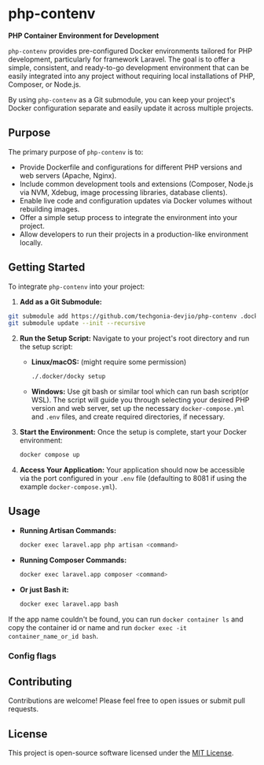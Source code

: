 # php-contenv

**PHP Container Environment for Development**

`php-contenv` provides pre-configured Docker environments tailored for PHP development, particularly for framework Laravel. The goal is to offer a simple, consistent, and ready-to-go development environment that can be easily integrated into any project without requiring local installations of PHP, Composer, or Node.js.

By using `php-contenv` as a Git submodule, you can keep your project's Docker configuration separate and easily update it across multiple projects.

## Purpose

The primary purpose of `php-contenv` is to:

* Provide Dockerfile and configurations for different PHP versions and web servers (Apache, Nginx).
* Include common development tools and extensions (Composer, Node.js via NVM, Xdebug, image processing libraries, database clients).
* Enable live code and configuration updates via Docker volumes without rebuilding images.
* Offer a simple setup process to integrate the environment into your project.
* Allow developers to run their projects in a production-like environment locally.


## Getting Started

To integrate `php-contenv` into your project:

1.  **Add as a Git Submodule:**
```bash
git submodule add https://github.com/techgonia-devjio/php-contenv .docker
git submodule update --init --recursive
```

2.  **Run the Setup Script:**
    Navigate to your project's root directory and run the setup script:
    * **Linux/macOS:** (might require some permission)
        ```bash
        ./.docker/docky setup
        ```
    * **Windows:**
        Use git bash or similar tool which can run bash script(or WSL).
    The script will guide you through selecting your desired PHP version and web server, set up the necessary `docker-compose.yml` and `.env` files, and create required directories, if necessary.

3.  **Start the Environment:**
    Once the setup is complete, start your Docker environment:
    ```bash
    docker compose up
    ```

4.  **Access Your Application:**
    Your application should now be accessible via the port configured in your `.env` file (defaulting to 8081 if using the example `docker-compose.yml`).

## Usage

* **Running Artisan Commands:**
    ```bash
    docker exec laravel.app php artisan <command>
    ```
* **Running Composer Commands:**
    ```bash
    docker exec laravel.app composer <command>
    ```
* **Or just Bash it:**
    ```bash
    docker exec laravel.app bash
    ```
 
If the app name couldn't be found, you can run `docker container ls` and copy the container id or name and run `docker exec -it container_name_or_id bash`.


### Config flags



## Contributing

Contributions are welcome! Please feel free to open issues or submit pull requests.

## License

This project is open-source software licensed under the [MIT License](LICENSE).
